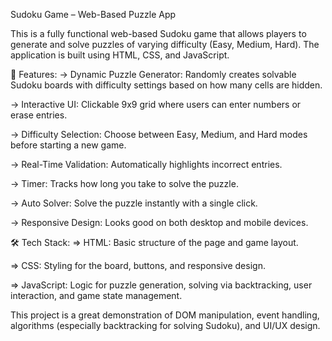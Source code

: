 Sudoku Game – Web-Based Puzzle App

This is a fully functional web-based Sudoku game that allows players to generate and solve puzzles of varying difficulty (Easy, Medium, Hard). The application is built using HTML, CSS, and JavaScript.

🔹 Features:
-> Dynamic Puzzle Generator: Randomly creates solvable Sudoku boards with difficulty settings based on how many cells are hidden.

-> Interactive UI: Clickable 9x9 grid where users can enter numbers or erase entries.

-> Difficulty Selection: Choose between Easy, Medium, and Hard modes before starting a new game.

-> Real-Time Validation: Automatically highlights incorrect entries.

-> Timer: Tracks how long you take to solve the puzzle.

-> Auto Solver: Solve the puzzle instantly with a single click.

-> Responsive Design: Looks good on both desktop and mobile devices.

🛠️ Tech Stack:
=> HTML: Basic structure of the page and game layout.

=> CSS: Styling for the board, buttons, and responsive design.

=> JavaScript: Logic for puzzle generation, solving via backtracking, user interaction, and game state management.

This project is a great demonstration of DOM manipulation, event handling, algorithms (especially backtracking for solving Sudoku), and UI/UX design.
